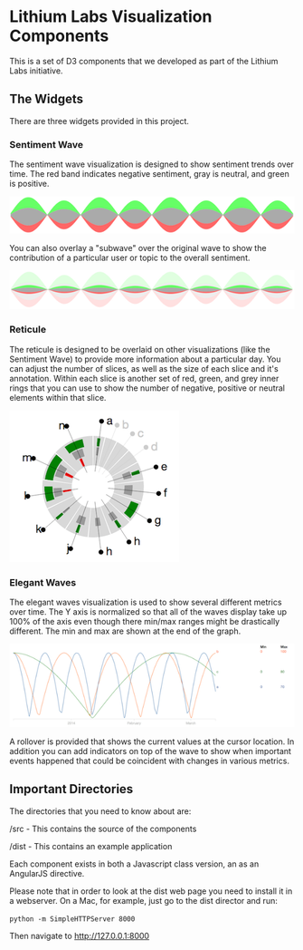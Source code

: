 Lithium Labs Visualization Components
=====================================

This is a set of D3 components that we developed as part of the Lithium Labs initiative.

## The Widgets

There are three widgets provided in this project.

### Sentiment Wave

The sentiment wave visualization is designed to show sentiment trends over time. The red band indicates negative sentiment, gray is neutral, and green is positive.

![Sentiment Wave](/images/sentiment_wave.png "Sentiment Wave")

You can also overlay a "subwave" over the original wave to show the contribution of a particular user or topic to the overall sentiment.

![Sentiment Waves With Subwave](/images/sentiment_wave_with_subwave.png "Sentiment Waves With Subwave")

### Reticule

The reticule is designed to be overlaid on other visualizations (like the Sentiment Wave) to provide more information about a particular day. You can adjust the number of slices, as well as the size of each slice and it's annotation. Within each slice is another set of red, green, and grey inner rings that you can use to show the number of negative, positive or neutral elements within that slice.

![Reticule](/images/reticule.png "Reticule")

### Elegant Waves

The elegant waves visualization is used to show several different metrics over time. The Y axis is normalized so that all of the waves display take up 100% of the axis even though there min/max ranges might be drastically different. The min and max are shown at the end of the graph.

![Elegant Waves](/images/elegant_waves.png "Elegant Waves")

A rollover is provided that shows the current values at the cursor location. In addition you can add indicators on top of the wave to show when important events happened that could be coincident with changes in various metrics.

## Important Directories

The directories that you need to know about are:

/src - This contains the source of the components

/dist - This contains an example application

Each component exists in both a Javascript class version, an as an AngularJS directive.

Please note that in order to look at the dist web page you need to install it in a webserver. On a Mac, for example, just go to the dist director and run:

`python -m SimpleHTTPServer 8000`

Then navigate to http://127.0.0.1:8000

